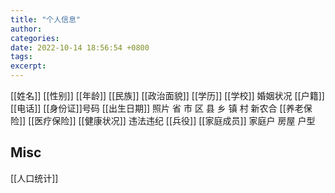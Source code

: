 ```yaml
---
title: "个人信息"
author: 
categories: 
date: 2022-10-14 18:56:54 +0800
tags: 
excerpt: 
---
```


[[姓名]]
[[性别]]
[[年龄]]
[[民族]]
[[政治面貌]]
[[学历]]
[[学校]]
婚姻状况
[[户籍]]
[[电话]]
[[身份证]]号码
[[出生日期]]
照片
省
市
区
县
乡
镇
村
新农合
[[养老保险]]
[[医疗保险]]
[[健康状况]]
违法违纪
[[兵役]]
[[家庭成员]]
家庭户
房屋
户型







## Misc


[[人口统计]]





